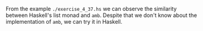 From the example `./exercise_4_37.hs` we can observe the similarity between
Haskell's list monad and `amb`. Despite that we don't know about
the implementation of `amb`, we can try it in Haskell.
